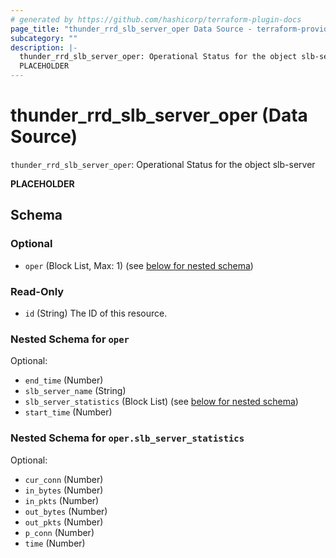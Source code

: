 ```yaml
---
# generated by https://github.com/hashicorp/terraform-plugin-docs
page_title: "thunder_rrd_slb_server_oper Data Source - terraform-provider-thunder"
subcategory: ""
description: |-
  thunder_rrd_slb_server_oper: Operational Status for the object slb-server
  PLACEHOLDER
---
```


# thunder_rrd_slb_server_oper (Data Source)

`thunder_rrd_slb_server_oper`: Operational Status for the object slb-server

__PLACEHOLDER__



<!-- schema generated by tfplugindocs -->
## Schema

### Optional

- `oper` (Block List, Max: 1) (see [below for nested schema](#nestedblock--oper))

### Read-Only

- `id` (String) The ID of this resource.

<a id="nestedblock--oper"></a>
### Nested Schema for `oper`

Optional:

- `end_time` (Number)
- `slb_server_name` (String)
- `slb_server_statistics` (Block List) (see [below for nested schema](#nestedblock--oper--slb_server_statistics))
- `start_time` (Number)

<a id="nestedblock--oper--slb_server_statistics"></a>
### Nested Schema for `oper.slb_server_statistics`

Optional:

- `cur_conn` (Number)
- `in_bytes` (Number)
- `in_pkts` (Number)
- `out_bytes` (Number)
- `out_pkts` (Number)
- `p_conn` (Number)
- `time` (Number)


